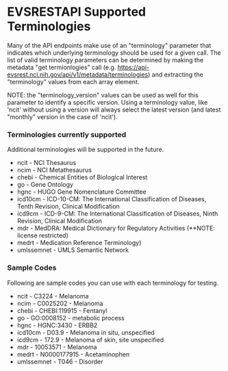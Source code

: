 <a name="top" />

EVSRESTAPI Supported Terminologies
==================================

Many of the API endpoints make use of an "terminology" parameter that indicates
which underlying terminology should be used for a given call.  The list of valid
terminology parameters can be determined by making the metadata "get termionlogies"
call (e.g. https://api-evsrest.nci.nih.gov/api/v1/metadata/terminologies) and extracting
the "terminology" values from each array element.

NOTE: the "terminology_version" values can be used as well for this parameter to
identify a specific version.  Using a terminology value, like 'ncit' without using
a version will always select the latest version (and latest "monthly" version in
the case of 'ncit').

### Terminologies currently supported

Additional terminologies will be supported in the future.

 - ncit - NCI Thesaurus
 - ncim - NCI Metathesaurus
 - chebi - Chemical Entities of Biological Interest
 - go - Gene Ontology
 - hgnc - HUGO Gene Nomenclature Committee
 - icd10cm - ICD-10-CM: The International Classification of Diseases, Tenth Revision, Clinical Modification
 - icd9cm - ICD-9-CM: The International Classification of Diseases, Ninth Revision, Clinical Modification
 - mdr - MedDRA: Medical Dictionary for Regulatory Activities (**NOTE: license restricted)
 - medrt - Medication Reference Terminology)
 - umlssemnet - UMLS Semantic Network

### Sample Codes

Following are sample codes you can use with each terminology for testing.

 - ncit - C3224 - Melanoma
 - ncim - C0025202 - Melanoma
 - chebi - CHEBI:119915	- Fentanyl
 - go - GO:0008152 - metabolic process
 - hgnc - HGNC:3430	- ERBB2
 - icd10cm - D03.9 - Melanoma in situ, unspecified
 - icd9cm - 172.9 - Melanoma of skin, site unspecified
 - mdr - 10053571 - Melanoma
 - medrt - N0000177915 - Acetaminophen
 - umlssemnet - T046 - Disorder
